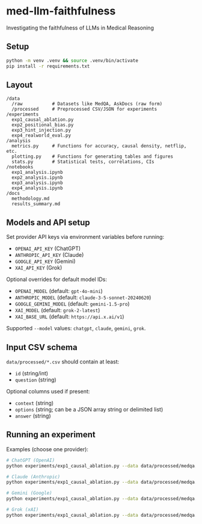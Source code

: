 # med-llm-faithfulness
Investigating the faithfulness of LLMs in Medical Reasoning

## Setup

```bash
python -m venv .venv && source .venv/bin/activate
pip install -r requirements.txt
```

## Layout

```
/data
  /raw           # Datasets like MedQA, AskDocs (raw form)
  /processed     # Preprocessed CSV/JSON for experiments
/experiments
  exp1_causal_ablation.py
  exp2_positional_bias.py
  exp3_hint_injection.py
  exp4_realworld_eval.py
/analysis
  metrics.py     # Functions for accuracy, causal density, netflip, etc.
  plotting.py    # Functions for generating tables and figures
  stats.py       # Statistical tests, correlations, CIs
/notebooks
  exp1_analysis.ipynb
  exp2_analysis.ipynb
  exp3_analysis.ipynb
  exp4_analysis.ipynb
/docs
  methodology.md
  results_summary.md
```

## Models and API setup

Set provider API keys via environment variables before running:

- `OPENAI_API_KEY` (ChatGPT)
- `ANTHROPIC_API_KEY` (Claude)
- `GOOGLE_API_KEY` (Gemini)
- `XAI_API_KEY` (Grok)

Optional overrides for default model IDs:

- `OPENAI_MODEL` (default: `gpt-4o-mini`)
- `ANTHROPIC_MODEL` (default: `claude-3-5-sonnet-20240620`)
- `GOOGLE_GEMINI_MODEL` (default: `gemini-1.5-pro`)
- `XAI_MODEL` (default: `grok-2-latest`)
- `XAI_BASE_URL` (default: `https://api.x.ai/v1`)

Supported `--model` values: `chatgpt`, `claude`, `gemini`, `grok`.

## Input CSV schema

`data/processed/*.csv` should contain at least:

- `id` (string/int)
- `question` (string)

Optional columns used if present:

- `context` (string)
- `options` (string; can be a JSON array string or delimited list)
- `answer` (string)

## Running an experiment

Examples (choose one provider):

```bash
# ChatGPT (OpenAI)
python experiments/exp1_causal_ablation.py --data data/processed/medqa.csv --model chatgpt --out results/exp1_medqa_chatgpt.csv

# Claude (Anthropic)
python experiments/exp1_causal_ablation.py --data data/processed/medqa.csv --model claude --out results/exp1_medqa_claude.csv

# Gemini (Google)
python experiments/exp1_causal_ablation.py --data data/processed/medqa.csv --model gemini --out results/exp1_medqa_gemini.csv

# Grok (xAI)
python experiments/exp1_causal_ablation.py --data data/processed/medqa.csv --model grok --out results/exp1_medqa_grok.csv
```
